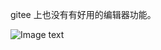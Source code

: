gitee 上也没有有好用的编辑器功能。

![Image text](https://gitee.com/asktosky/git_study/blob/master/src/main/java/img/100.jpg)
